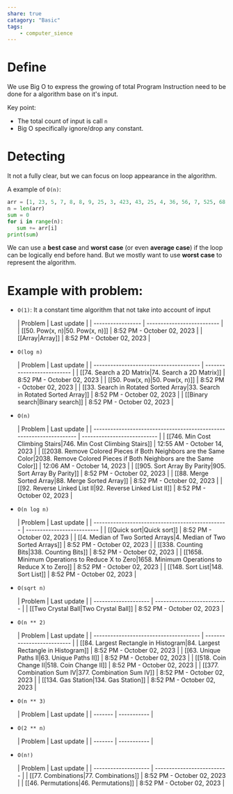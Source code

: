 ```yaml
---
share: true
catagory: "Basic"
tags:
    - computer_sience
---
```


# Define

We use Big O to express the growing of total Program Instruction need to be done for a algorithm base on it's input.

Key point:
- The total count of input is call `n` 
- Big O specifically ignore/drop any constant.
# Detecting

It not a fully clear, but we can focus on loop appearance in the algorithm.

A example of `O(n)`:

```python
arr = [1, 23, 5, 7, 8, 8, 9, 25, 3, 423, 43, 25, 4, 36, 56, 7, 525, 68,  44, 7, 8, 9, 8, 9, 809, 233, 445, 6, 34, 6]
n = len(arr)
sum = 0
for i in range(n):
   sum += arr[i]
print(sum)
```

We can use a **best case** and **worst case** (or even **average case**) if the loop can be logically end before hand. But we mostly want to use **worst case** to represent the algorithm. 
# Example with problem:

- `O(1)`: It a constant time algorithm that not take into account of input

    | Problem           | Last update                |
| ----------------- | -------------------------- |
| [[50. Pow(x, n)|50. Pow(x, n)]] | 8:52 PM - October 02, 2023 |
| [[Array|Array]]         | 8:52 PM - October 02, 2023 |


- `O(log n)`

    | Problem                                | Last update                |
| -------------------------------------- | -------------------------- |
| [[74. Search a 2D Matrix|74. Search a 2D Matrix]]             | 8:52 PM - October 02, 2023 |
| [[50. Pow(x, n)|50. Pow(x, n)]]                      | 8:52 PM - October 02, 2023 |
| [[33. Search in Rotated Sorted Array|33. Search in Rotated Sorted Array]] | 8:52 PM - October 02, 2023 |
| [[Binary search|Binary search]]                      | 8:52 PM - October 02, 2023 |


- `O(n)`

    | Problem                                                              | Last update                 |
| -------------------------------------------------------------------- | --------------------------- |
| [[746. Min Cost Climbing Stairs|746. Min Cost Climbing Stairs]]                                    | 12:55 AM - October 14, 2023 |
| [[2038. Remove Colored Pieces if Both Neighbors are the Same Color|2038. Remove Colored Pieces if Both Neighbors are the Same Color]] | 12:06 AM - October 14, 2023 |
| [[905. Sort Array By Parity|905. Sort Array By Parity]]                                        | 8:52 PM - October 02, 2023  |
| [[88. Merge Sorted Array|88. Merge Sorted Array]]                                           | 8:52 PM - October 02, 2023  |
| [[92. Reverse Linked List II|92. Reverse Linked List II]]                                       | 8:52 PM - October 02, 2023  |


- `O(n log n)`

    | Problem                                          | Last update                |
| ------------------------------------------------ | -------------------------- |
| [[Quick sort|Quick sort]]                                   | 8:52 PM - October 02, 2023 |
| [[4. Median of Two Sorted Arrays|4. Median of Two Sorted Arrays]]               | 8:52 PM - October 02, 2023 |
| [[338. Counting Bits|338. Counting Bits]]                           | 8:52 PM - October 02, 2023 |
| [[1658. Minimum Operations to Reduce X to Zero|1658. Minimum Operations to Reduce X to Zero]] | 8:52 PM - October 02, 2023 |
| [[148. Sort List|148. Sort List]]                               | 8:52 PM - October 02, 2023 |


- `O(sqrt n)`

    | Problem              | Last update                |
| -------------------- | -------------------------- |
| [[Two Crystal Ball|Two Crystal Ball]] | 8:52 PM - October 02, 2023 |


- `O(n ** 2)`

    | Problem                                | Last update                |
| -------------------------------------- | -------------------------- |
| [[84. Largest Rectangle in Histogram|84. Largest Rectangle in Histogram]] | 8:52 PM - October 02, 2023 |
| [[63. Unique Paths II|63. Unique Paths II]]                | 8:52 PM - October 02, 2023 |
| [[518. Coin Change II|518. Coin Change II]]                | 8:52 PM - October 02, 2023 |
| [[377. Combination Sum IV|377. Combination Sum IV]]            | 8:52 PM - October 02, 2023 |
| [[134. Gas Station|134. Gas Station]]                   | 8:52 PM - October 02, 2023 |


- `O(n ** 3)`

    | Problem | Last update |
| ------- | ----------- |


- `O(2 ** n)`

    | Problem | Last update |
| ------- | ----------- |


- `O(n!)`

    | Problem              | Last update                |
| -------------------- | -------------------------- |
| [[77. Combinations|77. Combinations]] | 8:52 PM - October 02, 2023 |
| [[46. Permutations|46. Permutations]] | 8:52 PM - October 02, 2023 |


